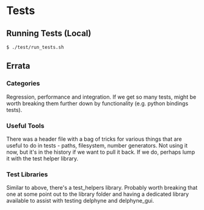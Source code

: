 # Tests

## Running Tests (Local)

```
$ ./test/run_tests.sh
```

## Errata

### Categories

Regression, performance and integration. If we get so many tests, might be worth
breaking them further down by functionality (e.g. python bindings tests).

### Useful Tools

There was a header file with a bag of tricks for various things that are
useful to do in tests - paths, filesystem, number generators. Not using
it now, but it's in the history if we want to pull it back. If we do,
perhaps lump it with the test helper library.

### Test Libraries

Similar to above, there's a test_helpers library. Probably worth
breaking that one at some point out to the library folder and having
a dedicated library available to assist with testing delphyne and delphyne_gui.

